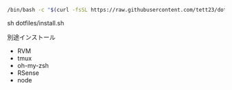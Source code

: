 ```sh
/bin/bash -c "$(curl -fsSL https://raw.githubusercontent.com/tett23/dotfiles/HEAD/install.sh)"
```

sh dotfiles/install.sh

別途インストール

- RVM
- tmux
- oh-my-zsh
- RSense
- node
